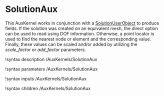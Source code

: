 # SolutionAux

This AuxKernel works in conjunction with a [SolutionUserObject](/SolutionUserObject.md) to produce fields. If the solution was created on an equivalent mesh, the direct option can be used to read using DOF information. Otherwise, a point locator is used to find the nearest node or element and the corresponding value. Finally, these values can be scaled and/or added by utilizing the *scale_factor* or *add_factor* parameters.

!syntax description /AuxKernels/SolutionAux

!syntax parameters /AuxKernels/SolutionAux

!syntax inputs /AuxKernels/SolutionAux

!syntax children /AuxKernels/SolutionAux
